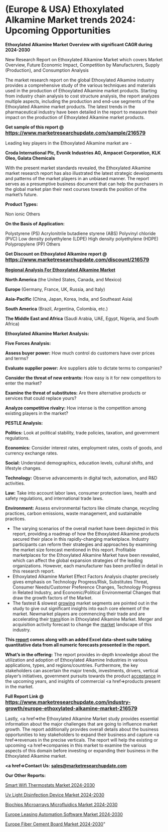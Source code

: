 # (Europe & USA) Ethoxylated Alkamine Market trends 2024: Upcoming Opportunities

<strong>Ethoxylated Alkamine Market Overview with significant CAGR during 2024-2030</strong>

New Research Report on Ethoxylated Alkamine Market which covers Market Overview, Future Economic Impact, Competition by Manufacturers, Supply (Production), and Consumption Analysis

The market research report on the global Ethoxylated Alkamine industry provides a comprehensive study of the various techniques and materials used in the production of Ethoxylated Alkamine market products. Starting from industry chain analysis to cost structure analysis, the report analyzes multiple aspects, including the production and end-use segments of the Ethoxylated Alkamine market products. The latest trends in the pharmaceutical industry have been detailed in the report to measure their impact on the production of Ethoxylated Alkamine market products.

<strong>Get sample of this report @ <a href=https://www.marketresearchupdate.com/sample/216579><font size=3 color=#0000ff>https://www.marketresearchupdate.com/sample/216579</font></a></strong>

Leading key players in the Ethoxylated Alkamine market are -

<strong>Croda International Plc, Evonik Industries AG, Ampacet Corporation, KLK Oleo, Galata Chemicals</strong>

With the present market standards revealed, the Ethoxylated Alkamine market research report has also illustrated the latest strategic developments and patterns of the market players in an unbiased manner. The report serves as a presumptive business document that can help the purchasers in the global market plan their next courses towards the position of the market’s future.

<strong>Product Types:</strong>

Non ionic
Others

<strong>On the Basis of Application:</strong>

Polystyrene (PS)
Acrylonitrile butadiene styrene (ABS)
Polyvinyl chloride (PVC)
Low density polyethylene (LDPE)
High density polyethylene (HDPE)
Polypropylene (PP)
Others

<strong>Get Discount on Ethoxylated Alkamine report @ <a href=https://www.marketresearchupdate.com/discount/216579><font size=3 color=#0000ff>https://www.marketresearchupdate.com/discount/216579</font></a></strong>

<strong><u><b>Regional Analysis For Ethoxylated Alkamine Market</b></u></strong>

<strong><b>North America</b></strong> (the United States, Canada, and Mexico)

<strong><b>Europe </b></strong>(Germany, France, UK, Russia, and Italy)

<strong><b>Asia-Pacific</b></strong> (China, Japan, Korea, India, and Southeast Asia)

<strong><b>South America</b></strong> (Brazil, Argentina, Colombia, etc.)

<strong><b>The Middle East and Africa</b></strong> (Saudi Arabia, UAE, Egypt, Nigeria, and South Africa)

<strong>Ethoxylated Alkamine Market Analysis:</strong>

<strong>Five Forces Analysis:</strong>

<strong>Assess buyer power:</strong> How much control do customers have over prices and terms?

<strong>Evaluate supplier power:</strong> Are suppliers able to dictate terms to companies?

<strong>Consider the threat of new entrants:</strong> How easy is it for new competitors to enter the market?

<strong>Examine the threat of substitutes:</strong> Are there alternative products or services that could replace yours?

<strong>Analyze competitive rivalry:</strong> How intense is the competition among existing players in the market?

<strong>PESTLE Analysis:</strong>

<strong>Politics:</strong> Look at political stability, trade policies, taxation, and government regulations.

<strong>Economics:</strong> Consider interest rates, employment rates, costs of goods, and currency exchange rates.

<strong>Social:</strong> Understand demographics, education levels, cultural shifts, and lifestyle changes.

<strong>Technology:</strong> Observe advancements in digital tech, automation, and R&D activities.

<strong>Law:</strong> Take into account labor laws, consumer protection laws, health and safety regulations, and international trade laws.

<strong>Environment:</strong> Assess environmental factors like climate change, recycling practices, carbon emissions, waste management, and sustainable practices.

<ul>
  <li>The varying scenarios of the overall market have been depicted in this report, providing a roadmap of how the Ethoxylated Alkamine products secured their place in this rapidly-changing marketplace. Industry participants can reform their strategies and approaches by examining the market size forecast mentioned in this report. Profitable marketplaces for the Ethoxylated Alkamine Market have been revealed, which can affect the global expansion strategies of the leading organizations. However, each manufacturer has been profiled in detail in this research report.</li>
  <li>Ethoxylated Alkamine Market Effect Factors Analysis chapter precisely gives emphasis on Technology Progress/Risk, Substitutes Threat, Consumer Needs/Customer Preference Changes, Technology Progress in Related Industry, and Economic/Political Environmental Changes that draw the growth factors of the Market.</li>
  <li>The fastest &amp; slowest <a href=ASDF991299>growing</a> market segments are pointed out in the study to give out significant insights into each core element of the market. Newmarket players are commencing their trade and are accelerating their <a href=>trans</a>ition in Ethoxylated Alkamine Market. Merger and acquisition activity forecast to change the <a href=>market</a> landscape of this industry.</li>
</ul>
<strong>This <a href=>report</a> comes along with an added Excel data-sheet suite taking quantitative data from all numeric forecasts presented in the report.</strong>

<strong>What’s in the offering:</strong> The report provides in-depth knowledge about the utilization and adoption of Ethoxylated Alkamine Industries in various applications, types, and regions/countries. Furthermore, the key stakeholders can ascertain the major trends, investments, drivers, vertical player’s initiatives, government pursuits towards the product <a href=ASDF881288>acceptance</a> in the upcoming years, and insights of commercial <a href=>products</a> present in the market.

<strong>Full Report Link @ <a href=https://www.marketresearchupdate.com/industry-growth/europe-ethoxylated-alkamine-market-216579><font size=3 color=#0000ff>https://www.marketresearchupdate.com/industry-growth/europe-ethoxylated-alkamine-market-216579</font></a></strong>

Lastly, <a href=>the</a> Ethoxylated Alkamine Market study provides essential information about the major challenges that are going to influence market growth. The report additionally provides overall details about the business opportunities to key stakeholders to expand their business and capture <a href=>revenues</a> in the precise verticals. The report will help the existing or upcoming <a href=>companies</a> in this market to examine the various aspects of this domain before investing or expanding their business in the Ethoxylated Alkamine market.

<strong><a href=><strong>Contact Us:</strong></a></strong>
<strong>sales@marketresearchupdate.com</strong>

<strong>Our Other Reports:</strong>

<a href=https://www.linkedin.com/pulse/smart-wifi-thermostats-market-2023-future-scope>Smart Wifi Thermostats Market 2024-2030</a>

<a href=https://www.linkedin.com/pulse/uv-light-disinfection-device-market-size-share-1f>Uv Light Disinfection Device Market 2024-2030</a>

<a href=https://www.linkedin.com/pulse/biochips-microarrays-microfluidics-market-size-1f>Biochips Microarrays Microfluidics Market 2024-2030</a>

<a href=https://www.linkedin.com/pulse/europe-leasing-automation-software-market-4wpdf/>Europe Leasing Automation Software Market 2024-2030</a>

<a href=https://www.linkedin.com/pulse/europe-fiber-cement-board-market-research-tb7dc/>Europe Fiber Cement Board Market 2024-2030</a>"
